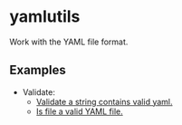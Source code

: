 # yamlutils

Work with the YAML file format.

## Examples

* Validate:
    * [Validate a string contains valid yaml.](Example_Validate_test.go)
    * [Is file a valid YAML file.](Example_IsYamlFile_test.go)
